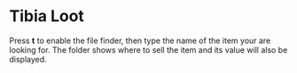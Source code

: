 # Tibia Loot

Press **t** to enable the file finder, then type the name of the item your are looking for.
The folder shows where to sell the item and its value will also be displayed.
